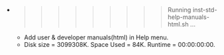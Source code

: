 * >>>>>>>>> Running inst-std-help-manuals-html.sh ...
  * Add user & developer manuals(html) in Help menu.
  * Disk size = 3099308K. Space Used = 84K. Runtime = 00:00:00:00.
